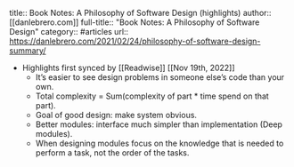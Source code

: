 title:: Book Notes: A Philosophy of Software Design (highlights)
author:: [[danlebrero.com]]
full-title:: "Book Notes: A Philosophy of Software Design"
category:: #articles
url:: https://danlebrero.com/2021/02/24/philosophy-of-software-design-summary/

- Highlights first synced by [[Readwise]] [[Nov 19th, 2022]]
	- It’s easier to see design problems in someone else’s code than your own.
	- Total complexity = Sum(complexity of part * time spend on that part).
	- Goal of good design: make system obvious.
	- Better modules: interface much simpler than implementation (Deep modules).
	- When designing modules focus on the knowledge that is needed to perform a task, not the order of the tasks.